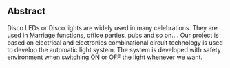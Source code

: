 ## Abstract

Disco LEDs or Disco lights are widely used in many celebrations. They are used in Marriage functions, office parties, pubs and so on.... Our project is  based on electrical and electronics combinational circuit technology is used to develop the automatic light system.  The system is developed with safety environment when switching ON or OFF the light whenever we want.

